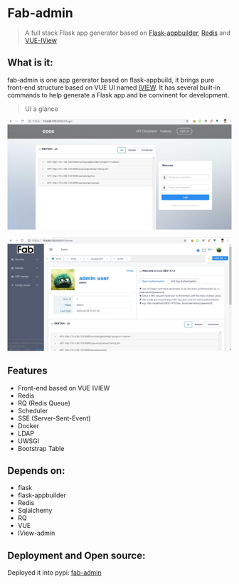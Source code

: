 Fab-admin
==========
> A full stack Flask app generator based on [Flask-appbuilder](https://github.com/dpgaspar/Flask-AppBuilder),
[Redis](https://redis.io/) and [VUE-IView]()

 What is it:
 -----------

fab-admin is one app gererator based on flask-appbuild, it brings pure front-end structure based on VUE UI named
[IVIEW](http://iview.talkingdata.com).
It has several built-in commands to help generate a Flask app and be convinent for development.

> UI a glance

![Login page](./img/fab_login_page.jpg)

![Login page](./img/fab_home_page.jpg)

Features
--------
 - Front-end based on VUE IVIEW
 - Redis
 - RQ (Redis Queue)
 - Scheduler
 - SSE (Server-Sent-Event)
 - Docker
 - LDAP
 - UWSGI
 - Bootstrap Table

Depends on:
-----------

- flask
- flask-appbuilder
- Redis
- Sqlalchemy
- RQ
- VUE
- IView-admin

Deployment and Open source:
---------------------------

Deployed it into pypi: [fab-admin](https://pypi.org/project/fab-admin/)
